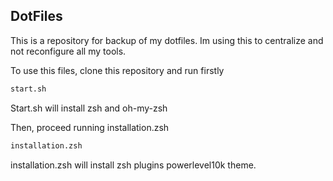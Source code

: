 ## DotFiles
This is a repository for backup of my dotfiles. Im using this to centralize and not reconfigure all my tools.

To use this files, clone this repository and run firstly 
```sh
start.sh
```
Start.sh will install zsh and oh-my-zsh

Then, proceed running installation.zsh
```zsh
installation.zsh
```

installation.zsh will install zsh plugins powerlevel10k theme.
